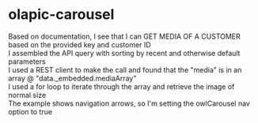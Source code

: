 # olapic-carousel
Based on documentation, I see that I can GET MEDIA OF A CUSTOMER based on the provided key and customer ID  
I assembled the API query with sorting by recent and otherwise default parameters  
I used a REST client to make the call and found that the "media" is in an array @ "data._embedded.mediaArray"  
I used a for loop to iterate through the array and retrieve the image of normal size  
The example shows navigation arrows, so I'm setting the owlCarousel nav option to true  
